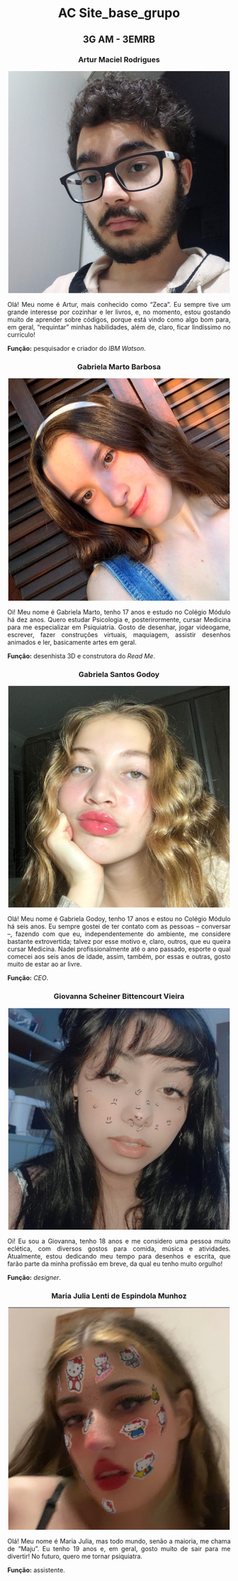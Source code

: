 <h1> <td><p align=center> AC Site_base_grupo </h1>

<h2> <td><p align=center> 3G AM - 3EMRB </h2>

<h3> <td><p align=center> Artur Maciel Rodrigues </h3>

<td><p align=center> <img class="d-block mx-auto mb-4" src="MEDIA/imgs/AMR.jpeg" alt="Artur Maciel Rodrigues" width="500px" height="auto">

<td><p align=justify> Olá! Meu nome é Artur, mais conhecido como “Zeca”. Eu sempre tive um grande interesse por cozinhar e ler livros, e, no momento, estou gostando muito de aprender sobre códigos, porque está vindo como algo bom para, em geral, “requintar” minhas habilidades, além de, claro, ficar lindíssimo no currículo!

**Função:** pesquisador e criador do *IBM Watson*.

<h3> <td><p align=center> Gabriela Marto Barbosa </h3>

<td><p align=center> <img class="d-block mx-auto mb-4" src="MEDIA/imgs/GMB.jpg" alt="Gabriela Marto Barbosa" width="500px" height="auto">

<td><p align=justify> Oi! Meu nome é Gabriela Marto, tenho 17 anos e estudo no Colégio Módulo há dez anos. Quero estudar Psicologia e, posterirormente, cursar Medicina para me especializar em Psiquiatria. Gosto de desenhar, jogar videogame, escrever, fazer construções virtuais, maquiagem, assistir desenhos animados e ler, basicamente artes em geral.

**Função:** desenhista 3D e construtora do *Read Me*.

<h3> <td><p align=center> Gabriela Santos Godoy </h3>

<td><p align=center> <img class="d-block mx-auto mb-4" src="MEDIA/imgs/GSG.jpeg" alt="Gabriela Santos Godoy" width="500px" height="auto">

<td><p align=justify> Olá! Meu nome é Gabriela Godoy, tenho 17 anos e estou no Colégio Módulo há seis anos. Eu sempre gostei de ter contato com as pessoas – conversar –, fazendo com que eu, independentemente do ambiente, me considere bastante extrovertida; talvez por esse motivo e, claro, outros, que eu queira cursar Medicina. Nadei profissionalmente até o ano passado, esporte o qual comecei aos seis anos de idade, assim, também, por essas e outras, gosto muito de estar ao ar livre.

**Função:** *CEO*.

<h3> <td><p align=center> Giovanna Scheiner Bittencourt Vieira </h3>

<td><p align=center> <img class="d-block mx-auto mb-4" src="MEDIA/imgs/GSBV.jpeg" alt="Giovanna Scheiner Bittencourt Vieira" width="500px" height="auto">

<td><p align=justify> Oi! Eu sou a Giovanna, tenho 18 anos e me considero uma pessoa muito eclética, com diversos gostos para comida, música e atividades. Atualmente, estou dedicando meu tempo para desenhos e escrita, que farão parte da minha profissão em breve, da qual eu tenho muito orgulho!

**Função:** *designer*.

<h3> <td><p align=center> Maria Julia Lenti de Espindola Munhoz </h3>

<td><p align=center> <img class="d-block mx-auto mb-4" src="MEDIA/imgs/MJLDEM.jpeg" alt="Maria Julia Lenti de Espindola Munhoz" width="500px" height="auto">

<td><p align=justify> Olá! Meu nome é Maria Julia, mas todo mundo, senão a maioria, me chama de “Maju”. Eu tenho 19 anos e, em geral, gosto muito de sair para me divertir! No futuro, quero me tornar psiquiatra.

**Função:** assistente.

